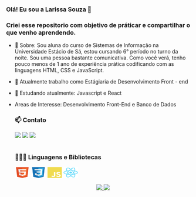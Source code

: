 ### Olá! Eu sou a Larissa Souza 👋

### Criei esse repositorio com objetivo de práticar e compartilhar o que venho aprendendo.

- 💬 Sobre: Sou aluna do curso de Sistemas de Informação na Universidade Estácio de Sá, estou cursando 6° período no turno da noite. Sou uma pessoa bastante comunicativa. Como você verá, tenho pouco menos de 1 ano de  experiência prática codificando com as linguagens HTML, CSS e JavaScript.
- 🔭 Atualmente trabalho como Estágiaria de Desenvolvimento Front - end
- 🌱 Estudando atualmente: Javascript e React
- Areas de Interesse: Desenvolvimento Front-End e Banco de Dados
    <div> 
      <h3>📫 Contato</h3>
      <a href="https://instagram.com/larissa.rdsouza" target="_blank"><img src="https://img.shields.io/badge/-Instagram-%23E4405F?style=for-the-badge&logo=instagram&logoColor=white" target="_blank"></a>
      <a href = "mailto:contatosouzalarissa383@gmail.com"><img src="https://img.shields.io/badge/-Gmail-%23333?style=for-the-badge&logo=gmail&logoColor=white" target="_blank"></a>
      <a href="https://www.linkedin.com/in/larissa-ribeiro-de-souza-182019a6/" target="_blank"><img src="https://img.shields.io/badge/-LinkedIn-%230077B5?style=for-the-badge&logo=linkedin&logoColor=white" target="_blank"></a>    
    </div>
    
    <div style="display: inline_block"><br>
  <h3>👩🏾‍💻 Linguagens e Bibliotecas</h3>

    <img align="center" alt="HTML" height="30" width="40" src="https://raw.githubusercontent.com/devicons/devicon/master/icons/html5/html5-original.svg">
    <img align="center" alt="CSS" height="30" width="40" src="https://raw.githubusercontent.com/devicons/devicon/master/icons/css3/css3-original.svg">
      <img align="center" alt="Js" height="30" width="40" src="https://raw.githubusercontent.com/devicons/devicon/master/icons/javascript/javascript-plain.svg">
       <img align="center" alt="React" height="30" width="40" src="https://raw.githubusercontent.com/devicons/devicon/master/icons/react/react-original.svg">
     </div>
  <br>
  <div align="center">
      <a href="https://github.com/souzalarissa383">
      <img height="180em" src="https://github-readme-stats.vercel.app/api?username=souzalarissa383&show_icons=false&theme=dark&include_all_commits=true&count_private=true"/>
     <img height="180em" src="https://github-readme-stats.vercel.app/api/top-langs/?username=souzalarissa383&layout=compact&langs_count=7&theme=dark"/>
  </div>
  
  <br>
  
  
  
  
